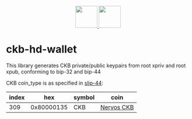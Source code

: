 <p align="center">
  <a href="https://www.nervos.org/">
    <img height="60" src="https://bitsoda-static.oss-cn-shanghai.aliyuncs.com/img/coins/ckb.jpg">
  </a>
  <a href="http://bitsoda.com">
    <img width="60" src="https://bitsoda-static.oss-cn-shanghai.aliyuncs.com/img/Bitsoda-Logo200.jpg">
  </a>
</p>

# ckb-hd-wallet

This library generates CKB private/public keypairs from root xpriv and root xpub, conforming to bip-32 and bip-44

CKB coin_type is as specified in [slip-44](https://github.com/satoshilabs/slips/blob/master/slip-0044.md):

index | hex        | symbol | coin
------|------------|--------|-----------------------------------
309   | 0x80000135 | CKB    | [Nervos CKB](https://www.nervos.org)
